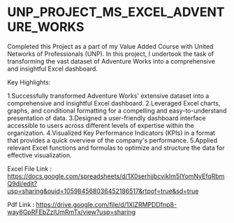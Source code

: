 # UNP_PROJECT_MS_EXCEL_ADVENTURE_WORKS

Completed this Project as a part of my Value Added Course with United Networks of Professionals (UNP). In this project, I undertook the task of transforming the vast dataset of Adventure Works into a comprehensive and insightful Excel dashboard.

Key Highlights:

1.Successfully transformed Adventure Works' extensive dataset into a comprehensive and insightful Excel dashboard.
2.Leveraged Excel charts, graphs, and conditional formatting for a compelling and easy-to-understand presentation of data.
3.Designed a user-friendly dashboard interface accessible to users across different levels of expertise within the organization.
4.Visualized Key Performance Indicators (KPIs) in a format that provides a quick overview of the company's performance.
5.Applied relevant Excel functions and formulas to optimize and structure the data for effective visualization.

Excel File Link : https://docs.google.com/spreadsheets/d/1X0serhjjbcvikIm5lYomNyEfqRbmQ9di/edit?usp=sharing&ouid=105984568036452186517&rtpof=true&sd=true

Pdf Link : https://drive.google.com/file/d/1XlZRMPDDfnp8-way6GpRFEbZzIUmRmTx/view?usp=sharing
